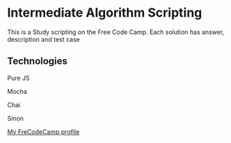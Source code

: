 # Intermediate Algorithm Scripting

This is a Study scripting on the Free Code Camp.
Each solution has answer, description and test case

Technologies  
----
Pure JS

Mocha  

Chai

Sinon


[My FreCodeCamp profile](https://www.freecodecamp.com/maks-ushakov)